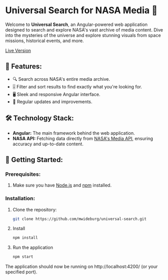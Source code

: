# Universal Search for NASA Media 🚀

Welcome to **Universal Search**, an Angular-powered web application designed to search and explore NASA's vast archive of media content. Dive into the mysteries of the universe and explore stunning visuals from space missions, historical events, and more.

[Live Version](https://mwideburg.github.io/universal-search/#/cards)

## 🌌 Features:

- 🔍 Search across NASA's entire media archive.
- 🎚 Filter and sort results to find exactly what you're looking for.
- 🖥 Sleek and responsive Angular interface.
- 🔄 Regular updates and improvements.

## 🛠 Technology Stack:

- **Angular:** The main framework behind the web application.
- **NASA API:** Fetching data directly from [NASA's Media API](https://api.nasa.gov/), ensuring accuracy and up-to-date content.

## 🚀 Getting Started:

### Prerequisites:
1. Make sure you have [Node.js](https://nodejs.org/) and [npm](https://www.npmjs.com/) installed.

### Installation:
1. Clone the repository:
   ```bash
   git clone https://github.com/mwideburg/universal-search.git
2. Install
    ```bash
    npm install
3. Run the application
    ```bash
    npm start
The application should now be running on http://localhost:4200/ (or your specified port).

